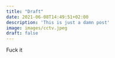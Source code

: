 ```yaml
---
title: "Draft"
date: 2021-06-08T14:49:51+02:00
description: 'This is just a damn post'
image: images/cctv.jpeg
draft: false
---
```


Fuck it
